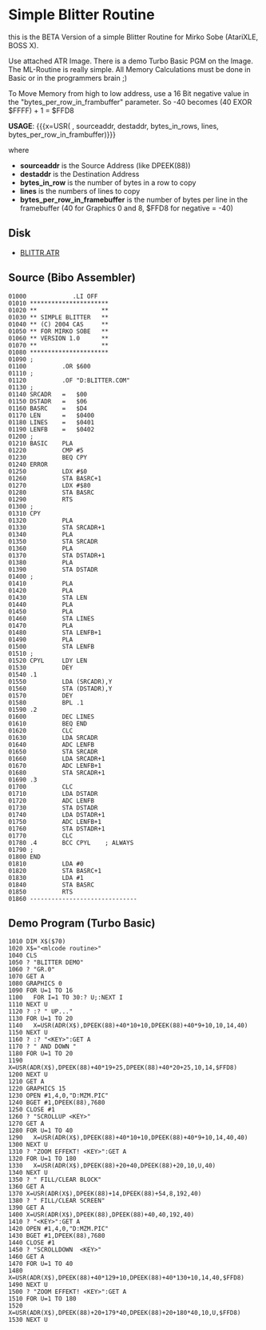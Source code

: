 # Simple Blitter Routine  
  
this is the BETA Version of a simple Blitter Routine for Mirko Sobe (AtariXLE, BOSS X).  
  
Use attached ATR Image. There is a demo Turbo Basic PGM on the Image. The ML-Routine is really simple. All Memory Calculations must be done in Basic or in the programmers brain ;)  
  
To Move Memory from high to low address, use a 16 Bit negative value in the "bytes_per_row_in_frambuffer" parameter. So -40 becomes (40 EXOR $FFFF) + 1 = $FFD8  
  
__USAGE__: {{{x=USR(<addr of mlroutine> , sourceaddr, destaddr, bytes_in_rows, lines, bytes_per_row_in_frambuffer)}}}  
  
where  
- __sourceaddr__ is the Source Address (like DPEEK(88))  
- __destaddr__ is the Destination Address  
- __bytes_in_row__ is the number of bytes in a row to copy  
- __lines__ is the numbers of lines to copy  
- __bytes_per_row_in_framebuffer__ is the number of bytes per line in the framebuffer (40 for Graphics 0 and 8, $FFD8 for negative = -40)  
  
## Disk  
  
- [BLITTR.ATR](attachments/BLITTR.ATR)  
  
## Source (Bibo Assembler)  
  
```
01000             .LI OFF
01010 **********************
01020 **                  **
01030 ** SIMPLE BLITTER   **
01040 ** (C) 2004 CAS     **
01050 ** FOR MIRKO SOBE   **
01060 ** VERSION 1.0      **
01070 **                  **
01080 **********************
01090 ;
01100          .OR $600
01110 ;
01120          .OF "D:BLITTER.COM"
01130 ;
01140 SRCADR   =   $00
01150 DSTADR   =   $06
01160 BASRC    =   $D4
01170 LEN      =   $0400
01180 LINES    =   $0401
01190 LENFB    =   $0402
01200 ;
01210 BASIC    PLA
01220          CMP #5
01230          BEQ CPY
01240 ERROR
01250          LDX #$0
01260          STA BASRC+1
01270          LDX #$80
01280          STA BASRC
01290          RTS
01300 ;
01310 CPY
01320          PLA
01330          STA SRCADR+1
01340          PLA
01350          STA SRCADR
01360          PLA
01370          STA DSTADR+1
01380          PLA
01390          STA DSTADR
01400 ;
01410          PLA
01420          PLA
01430          STA LEN
01440          PLA
01450          PLA
01460          STA LINES
01470          PLA
01480          STA LENFB+1
01490          PLA
01500          STA LENFB
01510 ;
01520 CPYL     LDY LEN
01530          DEY
01540 .1
01550          LDA (SRCADR),Y
01560          STA (DSTADR),Y
01570          DEY
01580          BPL .1
01590 .2
01600          DEC LINES
01610          BEQ END
01620          CLC
01630          LDA SRCADR
01640          ADC LENFB
01650          STA SRCADR
01660          LDA SRCADR+1
01670          ADC LENFB+1
01680          STA SRCADR+1
01690 .3
01700          CLC
01710          LDA DSTADR
01720          ADC LENFB
01730          STA DSTADR
01740          LDA DSTADR+1
01750          ADC LENFB+1
01760          STA DSTADR+1
01770          CLC
01780 .4       BCC CPYL    ; ALWAYS
01790 ;
01800 END
01810          LDA #0
01820          STA BASRC+1
01830          LDA #1
01840          STA BASRC
01850          RTS
01860 ------------------------------

```
  
## Demo Program (Turbo Basic)  
  
```
1010 DIM X$($70)
1020 X$="<mlcode routine>" 
1040 CLS 
1050 ? "BLITTER DEMO"
1060 ? "GR.0"
1070 GET A
1080 GRAPHICS 0
1090 FOR U=1 TO 16
1100   FOR I=1 TO 30:? U;:NEXT I
1110 NEXT U
1120 ? :? " UP..."
1130 FOR U=1 TO 20
1140   X=USR(ADR(X$),DPEEK(88)+40*10+10,DPEEK(88)+40*9+10,10,14,40)
1150 NEXT U
1160 ? :? "<KEY>":GET A
1170 ? " AND DOWN "
1180 FOR U=1 TO 20
1190   X=USR(ADR(X$),DPEEK(88)+40*19+25,DPEEK(88)+40*20+25,10,14,$FFD8)
1200 NEXT U
1210 GET A
1220 GRAPHICS 15
1230 OPEN #1,4,0,"D:MZM.PIC"
1240 BGET #1,DPEEK(88),7680
1250 CLOSE #1
1260 ? "SCROLLUP <KEY>"
1270 GET A
1280 FOR U=1 TO 40
1290   X=USR(ADR(X$),DPEEK(88)+40*10+10,DPEEK(88)+40*9+10,14,40,40)
1300 NEXT U
1310 ? "ZOOM EFFEKT! <KEY>":GET A
1320 FOR U=1 TO 180
1330   X=USR(ADR(X$),DPEEK(88)+20+40,DPEEK(88)+20,10,U,40)
1340 NEXT U
1350 ? " FILL/CLEAR BLOCK"
1360 GET A
1370 X=USR(ADR(X$),DPEEK(88)+14,DPEEK(88)+54,8,192,40)
1380 ? " FILL/CLEAR SCREEN"
1390 GET A
1400 X=USR(ADR(X$),DPEEK(88),DPEEK(88)+40,40,192,40)
1410 ? "<KEY>":GET A
1420 OPEN #1,4,0,"D:MZM.PIC"
1430 BGET #1,DPEEK(88),7680
1440 CLOSE #1
1450 ? "SCROLLDOWN  <KEY>"
1460 GET A
1470 FOR U=1 TO 40
1480   X=USR(ADR(X$),DPEEK(88)+40*129+10,DPEEK(88)+40*130+10,14,40,$FFD8)
1490 NEXT U
1500 ? "ZOOM EFFEKT! <KEY>":GET A
1510 FOR U=1 TO 180
1520   X=USR(ADR(X$),DPEEK(88)+20+179*40,DPEEK(88)+20+180*40,10,U,$FFD8)
1530 NEXT U
```
  
  
  
